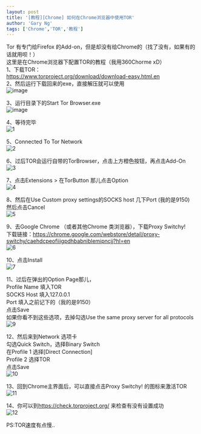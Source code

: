 ```yaml
---
layout: post
title: '[教程][Chrome] 如何在Chrome浏览器中使用TOR'
author: 'Gary Ng'
tags: ['Chrome','TOR','教程']
---
```


Tor 有专门给Firefox 的Add-on，但是却没有给Chrome的（找了没有，如果有的话就用呗！）  
这里是在Chrome浏览器下配置TOR的教程（我用360Chorme xD）  
1、下载TOR：  
<https://www.torproject.org/download/download-easy.html.en>  
2、然后运行下载回来的exe，直接解压就可以使用  
![image](http://lh4.ggpht.com/-d2DCyOcfsSw/UgzHm3JIz-I/AAAAAAAAD5k/V4T77w0mQ_0/image_thumb%25255B1%25255D.png?imgmax=800)  
  
3、运行目录下的Start Tor Browser.exe  
![image](http://lh4.ggpht.com/-e7hqSt8kp-g/UgzHoMCzCiI/AAAAAAAAD50/uf1r3gYQLp0/image_thumb%25255B2%25255D.png?imgmax=800)  
  
4、等待完毕  
![1](http://lh6.ggpht.com/-YjNpdKrGZUc/UgzHpcf0IwI/AAAAAAAAD6E/n10cVve_LmA/1_thumb.png?imgmax=800)  
  
5、Connected To Tor Network  
![2](http://lh4.ggpht.com/-hgugmSvbpjM/UgzHqYXKwJI/AAAAAAAAD6U/XdXDTByKHdc/2_thumb.png?imgmax=800)  
  
6、过后TOR会运行自带的TorBrowser，点击上方橙色按钮，再点击Add-On  
![3](http://lh5.ggpht.com/-Hsci4GHK5y8/UgzHrjLam0I/AAAAAAAAD6k/F2otpyjMPdg/3_thumb.png?imgmax=800)  
  
7、点击Extensions > 在TorButton 那儿点击Option  
![4](http://lh4.ggpht.com/-PQ9_5i71UQ0/UgzHtCcno1I/AAAAAAAAD60/jf2BdOGTFng/4_thumb.png?imgmax=800)  
  
8、然后在Use Custom proxy settings的SOCKS host 几下Port (我的是9150)  
然后点击Cancel  
![5](http://lh5.ggpht.com/-pqOCOhbkNlM/UgzHucD7wdI/AAAAAAAAD7E/u9qs8Kv6CW4/5_thumb.png?imgmax=800)  
  
9、去Google Chrome （或者其他Chrome 类浏览器），下载Proxy Switchy!  
下载链接：<https://chrome.google.com/webstore/detail/proxy-switchy/caehdcpeofiiigpdhbabniblemipncjj?hl=en>  
![6](http://lh3.ggpht.com/-jhUPE6vkkdc/UgzHv4RTuSI/AAAAAAAAD7U/WjX-BDO_56E/6_thumb.png?imgmax=800)  
  
10、点击Install  
![7](http://lh3.ggpht.com/-u8E679cUAhU/UgzHxO8qJWI/AAAAAAAAD7k/S_oNcw8uw5Q/7_thumb.png?imgmax=800)  
  
11、过后在弹出的Option Page那儿，  
Profile Name 填入TOR  
SOCKS Host 填入127.0.0.1  
Port 填入之前记下的（我的是9150）  
点击Save  
如果你看不到这些选项，去掉勾选Use the same proxy server for all protocols  
![9](http://lh3.ggpht.com/-A3b3sC752I4/UgzHydx9YcI/AAAAAAAAD70/FrcCGpgCxGI/9_thumb.png?imgmax=800)  
  
12、然后来到Network 选项卡  
勾选Quick Switch，选择Binary Switch  
在Profile 1 选择[Direct Connection]  
Profile 2 选择TOR  
点击Save  
![10](http://lh5.ggpht.com/-1XtBdb1Ci4o/UgzHznnKUXI/AAAAAAAAD8E/Kr_Ml4mU2sg/10_thumb.png?imgmax=800)  
  
13、回到Chrome主界面后，可以直接点击Proxy Switchy! 的图标来激活TOR  
![11](http://lh6.ggpht.com/-99LSWV1yvZ0/UgzH0lF_uKI/AAAAAAAAD8U/lcNKqbKwouM/11_thumb.png?imgmax=800)  
  
14、你可以到<https://check.torproject.org/> 来检查有没有设置成功  
![12](http://lh4.ggpht.com/-0kOxqGRPOMc/UgzH1-JUVcI/AAAAAAAAD8k/2yzKT6fDn5E/12_thumb.png?imgmax=800)  
  
PS:TOR速度有点慢..
